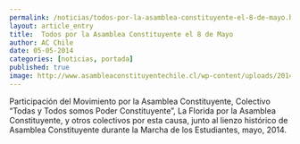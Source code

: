 ```yaml
---
permalink: /noticias/todos-por-la-asamblea-constituyente-el-8-de-mayo.html
layout: article_entry
title:  Todos por la Asamblea Constituyente el 8 de Mayo
author: AC Chile
date: 05-05-2014
categories: [noticias, portada]
published: true
image: http://www.asambleaconstituyentechile.cl/wp-content/uploads/2014/05/CAM00824-1024x768.jpg
---
```


Participación del  Movimiento por la Asamblea Constituyente, Colectivo “Todas y Todos somos Poder Constituyente”, La Florida por la Asamblea Constituyente, y otros colectivos por esta causa, junto al lienzo histórico de Asamblea Constituyente durante la Marcha de los Estudiantes, mayo, 2014.